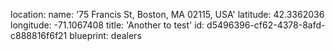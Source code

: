 location:
  name: '75 Francis St, Boston, MA 02115, USA'
  latitude: 42.3362036
  longitude: -71.1067408
title: 'Another to test'
id: d5496396-cf62-4378-8afd-c888816f6f21
blueprint: dealers
